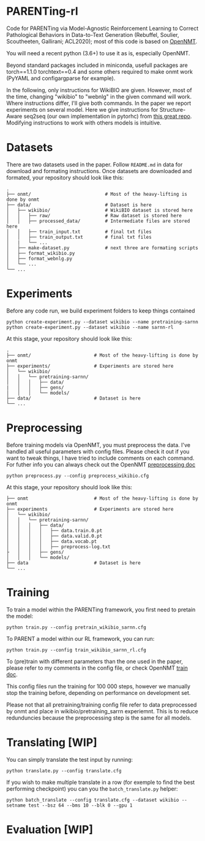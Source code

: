 # PARENTing-rl

Code for PARENTing via Model-Agnostic Reinforcement Learning to Correct Pathological Behaviors in Data-to-Text Generation (Rebuffel, Soulier, Scoutheeten, Gallirani; ACL2020); most of this code is based on [OpenNMT](https://github.com/OpenNMT/OpenNMT-py).

You will need a recent python (3.6+) to use it as is, especially OpenNMT.

Beyond standard packages included in miniconda, usefull packages are torch==1.1.0 torchtext==0.4 and some others required to make onmt work (PyYAML and configargparse for example).

In the following, only instructions for WikiBIO are given. However, most of the time, changing "wikibio" to "webnlg" in the given command will work. Where instructions differ, I'll give both commands. In the paper we report experiments on several model. Here we give instructions for Structure-Aware seq2seq (our own implementation in pytorhc) from [this great repo](https://github.com/tyliupku/wiki2bio/blob/master/preprocess.py). Modifying instructions to work with others models is intuitive.

# Datasets

There are two datasets used in the paper. Follow `README.md` in data for download and formating instructions.
Once datasets are downloaded and formated, your repository should look like this:

```
.
├── onmt/                   	    # Most of the heavy-lifting is done by onmt
├── data/   					    # Dataset is here
│   ├── wikibio/				    # WikiBIO dataset is stored here
│   │   ├── raw/				    # Raw dataset is stored here
│   │   ├── processed_data/			# Intermediate files are stored here
│   │   ├── train_input.txt			# final txt files
│   │   ├── train_output.txt		# final txt files
│   |   └── ...
│   ├── make-dataset.py			    # next three are formating scripts
│   ├── format_wikibio.py
│   ├── format_webnlg.py
│   └── ...
└── ...
```

# Experiments

Before any code run, we build experiment folders to keep things contained

```
python create-experiment.py --dataset wikibio --name pretraining-sarnn
python create-experiment.py --dataset wikibio --name sarnn-rl
```

At this stage, your repository should look like this:

```
.
├── onmt/		             	# Most of the heavy-lifting is done by onmt
├── experiments/ 	           	# Experiments are stored here
│	└── wikibio/
│	│   └── pretraining-sarnn/
│	│	│	├── data/
|	│	│	├── gens/
│	│	│	└── models/
├── data/						# Dataset is here
└── ...
```

# Preprocessing

Before training models via OpenNMT, you must preprocess the data. I've handled all useful parameters with config files. Please check it out if you want to tweak things, I have tried to include comments on each command. For futher info you can always check out the OpenNMT [preprocessing doc](http://opennmt.net/OpenNMT-py/options/preprocess.html)

`python preprocess.py --config preprocess_wikibio.cfg`

At this stage, your repository should look like this:

```
├── onmt		             	# Most of the heavy-lifting is done by onmt
├── experiments 	           	# Experiments are stored here
│	└── wikibio/
│	│   └── pretraining-sarnn/
│	│	│	├── data/
│	│	│	│	├── data.train.0.pt
│	│	│	│	├── data.valid.0.pt
│	│	│	│	├── data.vocab.pt
│	│	│	│	├── preprocess-log.txt
├	│	│	├── gens/
│	│	│	└── models/
├── data						# Dataset is here
└── ...
```

# Training

To train a model within the PARENTing framework, you first need to pretain the model:

`python train.py --config pretrain_wikibio_sarnn.cfg`

To PARENT a model within our RL framework, you can run:

`python train.py --config train_wikibio_sarnn_rl.cfg`

To (pre)train with different parameters than the one used in the paper, please refer to my comments in the config file, or check OpenNMT [train doc](http://opennmt.net/OpenNMT-py/options/train.html).

This config files run the training for 100 000 steps, however we manually stop the training before, depending on performance on development set.

Please not that all pretraining/training config file refer to data preprocessed by onmt and place in wikibio/pretraining_sarrn experiemnt. This is to reduce redunduncies because the preprocessing step is the same for all models. 

# Translating [WIP]

You can simply translate the test input by running:

`python translate.py --config translate.cfg`

If you wish to make multiple translate in a row (for exemple to find the best performing checkpoint) you can you the `batch_translate.py` helper:

`python batch_translate --config translate.cfg --dataset wikibio --setname test --bsz 64 --bms 10 --blk 0 --gpu 1`

# Evaluation [WIP]


